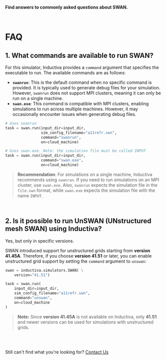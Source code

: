**Find answers to commonly asked questions about SWAN.**

<br>

# FAQ

## 1. What commands are available to run SWAN?
For this simulator, Inductiva provides a `command` argument that specifies the executable to run. The available commands are as follows:
- **`swanrun`**: This is the default command when no specific command is provided. It is typically used to generate debug files for your simulation. However, `swanrun` does not support MPI clusters, meaning it can only be run on a single machine.
- **`swan.exe`**: This command is compatible with MPI clusters, enabling simulations to run across multiple machines. However, it may occasionally encounter issues when generating debug files.

```python
# Uses swanrun
task = swan.run(input_dir=input_dir,
                sim_config_filename="a11refr.swn",
                command="swanrun",
                on=cloud_machine)

# Uses swan.exe. Note: the simulation file must be called INPUT
task = swan.run(input_dir=input_dir,
                command="swan.exe",
                on=cloud_machine)
```

> **Recommendation**: For simulations on a single machine, Inductiva recommends using
`swanrun`. If you need to run simulations on an MPI cluster, use `swan.exe`.
Also, `swanrun` expects the simulation file in the `file.swn` format, while
`swan.exe` expects the simulation file with the name `INPUT`.

<br>

## 2. Is it possible to run UnSWAN (UNstructured mesh SWAN) using Inductiva?

Yes, but only in specific versions.

SWAN introduced support for unstructured grids starting from **version 41.45A**.
Therefore, if you choose **version 41.51** or later, you can enable unstructured
grid support by setting the `command` argument to `unswan`:

```python
swan = inductiva.simulators.SWAN( \
    version="41.51")

task = swan.run(
    input_dir=input_dir,
    sim_config_filename="a11refr.swn",
    command="unswan",
    on=cloud_machine
)
```

> **Note:** Since **version 41.45A** is not available on Inductiva, only **41.51** and newer versions can be used for simulations with unstructured grids.

<br>
<br>

Still can't find what you're looking for? [Contact Us](mailto:support@inductiva.ai)
